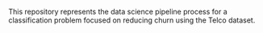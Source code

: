 This repository represents the data science pipeline process for a classification problem focused on reducing churn using the Telco dataset. 